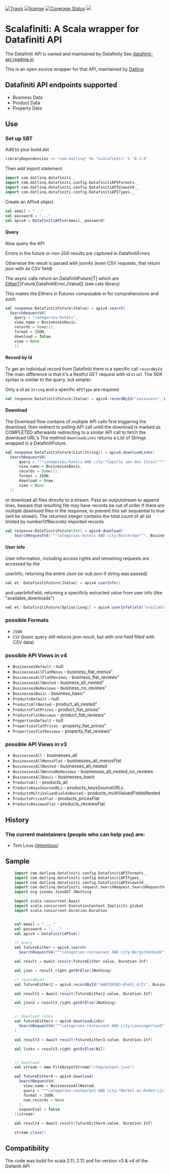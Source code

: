 [![Travis](https://img.shields.io/travis/datlinq/scalafiniti.svg)](https://travis-ci.org/datlinq/scalafiniti)
[![license](https://img.shields.io/github/license/mashape/apistatus.svg)](https://github.com/datlinq/scalafiniti/blob/master/LICENSE)
[![Coverage Status](https://coveralls.io/repos/github/datlinq/scalafiniti/badge.svg?branch=master)](https://coveralls.io/github/datlinq/scalafiniti?branch=master) 
[<img src="https://img.shields.io/maven-central/v/com.datlinq/scalafiniti_2.12.svg?label=latest%20release"/>](http://search.maven.org/#search%7Cga%7C1%7Cscalafiniti)

# Scalafiniti: A Scala wrapper for Datafiniti API
The Datafiniti API is owned and maintained by Datafinity
See [datafiniti-api.readme.io](https://datafiniti-api.readme.io/)

This is an open source wrapper for that API, maintained by [Datlinq](http://datlinq.com)

## Datafiniti API endpoints supported
- Business Data
- Product Data
- Property Data

## Use


### Set up SBT

Add to your build.sbt

```scala
libraryDependencies += "com.datlinq" %% "scalafiniti" % "0.3.4"
```

Then add import statement

```scala
import com.datlinq.datafiniti._
import com.datlinq.datafiniti.config.DatafinitiAPIFormats._
import com.datlinq.datafiniti.config.DatafinitiAPIViewsV4._
import com.datlinq.datafiniti.config.DatafinitiAPITypes._
```

Create an  APIv4 object

```scala
val email = "..."
val password = "..."
val apiv4 = DatafinitiAPIv4(email, password)
```


#### Query

Now query the API

Errors in the future or non-200 results are captured in DatafinitiErrors

Otherwise the result is parsed with json4s (even CSV requests, that return json with as CSV field)

The async calls return an DatafinitiFuture[T] which are [EitherT](https://typelevel.org/cats/api/cats/data/EitherT.html)\[Future,DatafinitiError,JValue]\] (see cats library)

This makes the Eithers in Futures composable in for comprehensions and such

```scala
val response:DatafinitiFuture[JValue] = apiv4.search(
  SearchRequestV4(
    query = "categories:hotels",
    view_name = BusinessesBasic,
    records = Some(1),
    format = JSON,
    download = false,
    view = None
    ))    
```


#### Record by Id

To get an individual record from Datafiniti there is a specific call `recordById`
The main difference is that it's a Restful GET request with id in url.
The SDK syntax is similar to the query, but simpler.

Only a id as `String` and a specific `APIType` are required

```scala
val response:DatafinitiFuture[JValue] = apiv4.recordById("xxxxxxxxx", Businesses)
```
 

#### Download

The Download flow contains of multiple API calls first triggering the download, then redirect to polling API call untill the download is marked as COMPLETED afterwards redirecting to a similar API call to fetch the download URL's
The method `downloadLinks` returns a List of Strings wrapped in a DatafinitiFuture.

```scala
val response:DatafinitiFuture[List[String]] = apiv4.downloadLinks(
  SearchRequestV4(
      query = """categories:hotels AND city:"Capelle aan den IJssel"""",
      view_name = BusinessesBasic,
      records = Some(1),
      format = JSON,
      download = true,
      view = None
  ))        
```

or download all files directly to a stream. Pass an outputstream to append lines, beware that resulting file may have records be out of order if there are multiple download files in the response, to prevent this set sequential to true (will be slower).
The returned integer contains the total count of all (or limited by numberOfRecords) imported records

```scala
val response:DatafinitiFuture[Int] = apiv4.download(
    SearchRequestV4("""categories:hotels AND city:Rotterdam""", BusinessesBasic, numRecords, JSON), sequential = true)(stream)
```


#### User info
User information, including access rights and remaining requests are accessed by the

userInfo, returning the entire Json (or sub json if string was passed)

```scala
val et: DatafinitiFuture[JValue] = apiv4.userInfo()
```

and userInfoField, returning a specificly extracted value from user info (like  "available_downloads")


```scala
val et: DatafinitiFuture[Option[Long]] = apiv4.userInfoField("available_downloads")
```



### possible Formats

* `JSON`
* `CSV` (basic query still returns json result, but with one field filled with CSV data)

### possible API Views in v4

* `BusinessesDefault` - null
* `BusinessesAllFlatMenus` - business_flat_menus"
* `BusinessesAllFlatReviews` - business_flat_reviews"
* `BusinessesAllNested` - business_all_nested"
* `BusinessesNoReviews` - business_no_reviews"
* `BusinessesBasic` - business_basic"
* `ProductsDefault` - null
* `ProductsAllNested` - product_all_nested"
* `ProductsFlatPrices` - product_flat_prices"
* `ProductsFlatReviews` - product_flat_reviews"
* `PropertiesDefault` - null
* `PropertiesFlatPrices` - property_flat_prices"
* `PropertiesFlatReviews` - property_flat_reviews"

### possible API Views in v3

* `BusinessesAll` - businesses_all
* `BusinessesAllMenusFlat` - businesses_all_menusFlat
* `BusinessesAllNested` - businesses_all_nested
* `BusinessesAllNestedNoReviews` - businesses_all_nested_no_reviews
* `BusinessesAllBasic` - businesses_basic
* `ProductsAll` - products_all
* `ProductsKeysSourceURLs` - products_keysSourceURLs
* `ProductsMultiValuedFieldsNested` - products_multiValuedFieldsNested
* `ProductsPricesFlat` - products_pricesFlat
* `ProductsReviewsFlat` - products_reviewsFlat

## History

### The current maintainers (people who can help you) are:

- Tom Lous ([@tomlous](https://github.com/TomLous))

## Sample

```scala
    import com.datlinq.datafiniti.config.DatafinitiAPIFormats._
    import com.datlinq.datafiniti.config.DatafinitiAPITypes._
    import com.datlinq.datafiniti.config.DatafinitiAPIViewsV4._
    import com.datlinq.datafiniti.request.SearchRequest.SearchRequestV4
    import org.json4s.JsonAST.JNothing

    import scala.concurrent.Await
    import scala.concurrent.ExecutionContext.Implicits.global
    import scala.concurrent.duration.Duration


    val email = "...."
    val password = "...."
    val apiv4 = DatafinitiAPIv4()

    // query
    val futureEither = apiv4.search(
      SearchRequestV4("""categories:restaurant AND city:Bergschenhoek""", BusinessesAllNested, Some(10), JSON))

    val result = Await.result(futureEither.value, Duration.Inf)

    val json = result.right.getOrElse(JNothing)

    // recordById
    val futureEither2 = apiv4.recordById("AWEF3R5B3-Khe5l_drZz", Businesses)

    val result2 = Await.result(futureEither2.value, Duration.Inf)

    val json2 = result2.right.getOrElse(JNothing)


    // download links
    val futureEither3 = apiv4.downloadLinks(
      SearchRequestV4("""categories:restaurant AND city:Lansingerland""", BusinessesAllNested)
    )

    val result3 = Await.result(futureEither3.value, Duration.Inf)

    val links = result3.right.getOrElse(Nil)


    // download
    val stream = new FileOutputStream("/tmp/output.json")

    val futureEither4 = apiv4.download(
      SearchRequestV4(
        view_name = BusinessesAllNested,
        query = """categories:restaurant AND city:"Berkel en Rodenrijs"""",
        format = JSON,
        num_records = None
      ),
      sequential = false
    )(stream)

    val result4 = Await.result(futureEither4.value, Duration.Inf)

    stream.close()
```

## Compatibility

The code was build for scala 2.11, 2.12 and for version v3 & v4 of the Dafaniti API